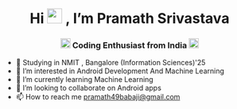 <h1 align="center">Hi <img src="https://raw.githubusercontent.com/MartinHeinz/MartinHeinz/master/wave.gif" width="30px" height="30px"> , I’m Pramath Srivastava</h1>
<h3 align="center"><img src="https://cdn-icons-png.flaticon.com/512/3662/3662830.png" width="20px" height="20px"> Coding Enthusiast from India <img src="https://upload.wikimedia.org/wikipedia/commons/3/3a/Animated-Flag-India.gif" width="20px" height="20px"></h3>

- 🏫 Studying in NMIT , Bangalore (Information Sciences)'25
- 👀 I’m interested in Android Development And Machine Learning
- 🌱 I’m currently learning Machine Learning
- 💞️ I’m looking to collaborate on Android apps
- 📫 How to reach me pramath49babaji@gmail.com

<!---
Pramath02/Pramath02 is a ✨ special ✨ repository because its `README.md` (this file) appears on your GitHub profile.
You can click the Preview link to take a look at your changes.
--->


